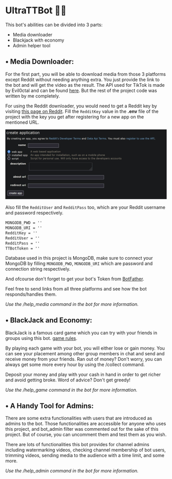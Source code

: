 # UltraTTBot :rocket::robot:

This bot's abilities can be divided into 3 parts:

* Media downloader
* Blackjack with economy
* Admin helper tool


## • Media Downloader:

For the first part, you will be able to download media from those 3 platforms except Reddit without needing anything extra. You just provide the link to the bot and will get the video as the result. The API used for TikTok is made by Evil0ctal and can be found [here](https://github.com/Evil0ctal/Douyin_TikTok_Download_API/blob/main/scraper.py). But the rest of the project code was written by me completely.

For using the Reddit downloader, you would need to get a Reddit key by visiting [this page on Reddit](https://www.reddit.com/prefs/apps). Fill the `RedditKey` value in the **.env** file of the project with the key you get after registering for a new app on the mentioned URL.

![App Registring](stuff/reddit_key.jpg)

Also fill the `RedditUser` and `RedditPass` too, which are your Reddit username and password respectively.

```.env
MONGODB_PWD = ''
MONGODB_URI = ''
RedditKey = ''
RedditUser = ''
RedditPass = ''
TTBotToken = ''
```
Database used in this project is MongoDB, make sure to connect your MongoDB by filling `MONGODB_PWD`, `MONGODB_URI` which 
are password and connection string respectively.

And ofcourse don't forget to get your bot's Token from [BotFather](https://t.me/BotFather).

Feel free to send links from all three platforms and see how the bot responds/handles them.

*Use the /help_media command in the bot for more information.*

## • BlackJack and Economy:

BlackJack is a famous card game which you can try with your friends in groups using this bot. [game rules](https://www.officialgamerules.org/blackjack).

By playing each game with your bot, you will either lose or gain money. You can see your placement among other group members in chat and send and receive money from your friends. Ran out of money? Don't worry, you can always get some more every hour by using the /collect command.

Deposit your money and play with your cash in hand in order to get richer and avoid getting broke. Word of advice? Don't get greedy!

*Use the /help_game command in the bot for more information.*

## • A Handy Tool for Admins:

There are some extra functionalities with users that are introduced as admins to the bot. Those functionalities are accessible for anyone who uses this project, and bot_admin filter was commented out for the sake of this project. But of course, you can uncomment them and test them as you wish.

There are lots of functionalities this bot provides for channel admins including watermarking videos, checking channel membership of bot users, trimming videos, sending media to the audience with a time limit, and some more.

*Use the /help_admin command in the bot for more information.*